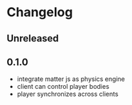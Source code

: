 # Changelog

## Unreleased

## 0.1.0

- integrate matter js as physics engine
- client can control player bodies
- player synchronizes across clients
